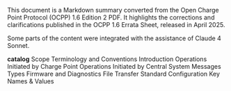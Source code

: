 This document is a Markdown summary converted from the Open Charge Point Protocol (OCPP) 1.6 Edition 2 PDF. It highlights the corrections and clarifications published in the OCPP 1.6 Errata Sheet, released in April 2025.

Some parts of the content were integrated with the assistance of Claude 4 Sonnet.

**catalog**
Scope
Terminology and Conventions
Introduction
Operations Initiated by Charge Point
Operations Initiated by Central System
Messages
Types
Firmware and Diagnostics File Transfer
Standard Configuration Key Names & Values
